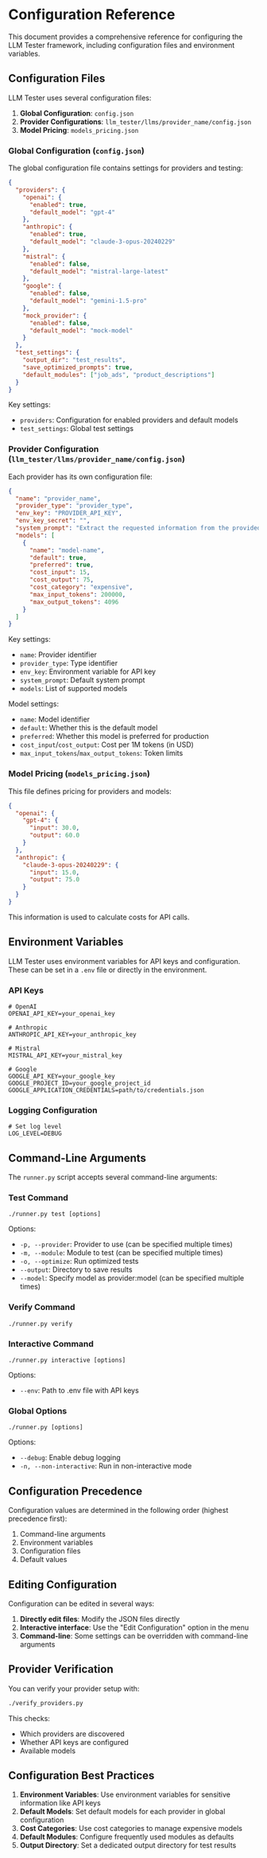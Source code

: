# Configuration Reference

This document provides a comprehensive reference for configuring the LLM Tester framework, including configuration files and environment variables.

## Configuration Files

LLM Tester uses several configuration files:

1. **Global Configuration**: `config.json`
2. **Provider Configurations**: `llm_tester/llms/provider_name/config.json`
3. **Model Pricing**: `models_pricing.json`

### Global Configuration (`config.json`)

The global configuration file contains settings for providers and testing:

```json
{
  "providers": {
    "openai": {
      "enabled": true,
      "default_model": "gpt-4"
    },
    "anthropic": {
      "enabled": true,
      "default_model": "claude-3-opus-20240229"
    },
    "mistral": {
      "enabled": false,
      "default_model": "mistral-large-latest"
    },
    "google": {
      "enabled": false,
      "default_model": "gemini-1.5-pro"
    },
    "mock_provider": {
      "enabled": false,
      "default_model": "mock-model"
    }
  },
  "test_settings": {
    "output_dir": "test_results",
    "save_optimized_prompts": true,
    "default_modules": ["job_ads", "product_descriptions"]
  }
}
```

Key settings:
- `providers`: Configuration for enabled providers and default models
- `test_settings`: Global test settings

### Provider Configuration (`llm_tester/llms/provider_name/config.json`)

Each provider has its own configuration file:

```json
{
  "name": "provider_name",
  "provider_type": "provider_type",
  "env_key": "PROVIDER_API_KEY",
  "env_key_secret": "",
  "system_prompt": "Extract the requested information from the provided text as accurate JSON.",
  "models": [
    {
      "name": "model-name",
      "default": true,
      "preferred": true,
      "cost_input": 15,
      "cost_output": 75,
      "cost_category": "expensive",
      "max_input_tokens": 200000,
      "max_output_tokens": 4096
    }
  ]
}
```

Key settings:
- `name`: Provider identifier
- `provider_type`: Type identifier
- `env_key`: Environment variable for API key
- `system_prompt`: Default system prompt
- `models`: List of supported models

Model settings:
- `name`: Model identifier
- `default`: Whether this is the default model
- `preferred`: Whether this model is preferred for production
- `cost_input`/`cost_output`: Cost per 1M tokens (in USD)
- `max_input_tokens`/`max_output_tokens`: Token limits

### Model Pricing (`models_pricing.json`)

This file defines pricing for providers and models:

```json
{
  "openai": {
    "gpt-4": {
      "input": 30.0,
      "output": 60.0
    }
  },
  "anthropic": {
    "claude-3-opus-20240229": {
      "input": 15.0,
      "output": 75.0
    }
  }
}
```

This information is used to calculate costs for API calls.

## Environment Variables

LLM Tester uses environment variables for API keys and configuration. These can be set in a `.env` file or directly in the environment.

### API Keys

```
# OpenAI
OPENAI_API_KEY=your_openai_key

# Anthropic
ANTHROPIC_API_KEY=your_anthropic_key

# Mistral
MISTRAL_API_KEY=your_mistral_key

# Google
GOOGLE_API_KEY=your_google_key
GOOGLE_PROJECT_ID=your_google_project_id
GOOGLE_APPLICATION_CREDENTIALS=path/to/credentials.json
```

### Logging Configuration

```
# Set log level
LOG_LEVEL=DEBUG
```

## Command-Line Arguments

The `runner.py` script accepts several command-line arguments:

### Test Command

```
./runner.py test [options]
```

Options:
- `-p, --provider`: Provider to use (can be specified multiple times)
- `-m, --module`: Module to test (can be specified multiple times)
- `-o, --optimize`: Run optimized tests
- `--output`: Directory to save results
- `--model`: Specify model as provider:model (can be specified multiple times)

### Verify Command

```
./runner.py verify
```

### Interactive Command

```
./runner.py interactive [options]
```

Options:
- `--env`: Path to .env file with API keys

### Global Options

```
./runner.py [options]
```

Options:
- `--debug`: Enable debug logging
- `-n, --non-interactive`: Run in non-interactive mode

## Configuration Precedence

Configuration values are determined in the following order (highest precedence first):

1. Command-line arguments
2. Environment variables
3. Configuration files
4. Default values

## Editing Configuration

Configuration can be edited in several ways:

1. **Directly edit files**: Modify the JSON files directly
2. **Interactive interface**: Use the "Edit Configuration" option in the menu
3. **Command-line**: Some settings can be overridden with command-line arguments

## Provider Verification

You can verify your provider setup with:

```bash
./verify_providers.py
```

This checks:
- Which providers are discovered
- Whether API keys are configured
- Available models

## Configuration Best Practices

1. **Environment Variables**: Use environment variables for sensitive information like API keys
2. **Default Models**: Set default models for each provider in global configuration
3. **Cost Categories**: Use cost categories to manage expensive models
4. **Default Modules**: Configure frequently used modules as defaults
5. **Output Directory**: Set a dedicated output directory for test results